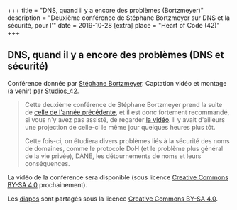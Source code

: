 +++
title = "DNS, quand il y a encore des problèmes (Bortzmeyer)"
description = "Deuxième conférence de Stéphane Bortzmeyer sur DNS et la sécurité, pour l'"
date = 2019-10-28
[extra]
place = "Heart of Code (42)"
+++

## DNS, quand il y a encore des problèmes (DNS et sécurité)

Conférence donnée par [Stéphane Bortzmeyer](https://www.bortzmeyer.org/).
Captation vidéo et montage (à venir) par [Studios_42](https://studios.42.fr/).

> Cette deuxième conférence de Stéphane Bortzmeyer prend la suite de [celle de
> l'année précédente](@/activités/conférences/dns_bortzmeyer/index.md), et il
> est donc fortement recommandé, si vous n'y avez pas assisté, de regarder [la
> vidéo](@/activités/conférences/dns_bortzmeyer/index.md). Il y avait
> d'ailleurs une projection de celle-ci le même jour quelques heures plus tôt.
> 
> Cette fois-ci, on étudiera divers problèmes liés à la sécurité des noms de
> domaines, comme le protocole DoH (et le problème plus général de la vie
> privée), DANE, les détournements de noms et leurs conséquences.

La vidéo de la conférence sera disponible (sous licence [Creative Commons BY-SA
4.0](https://creativecommons.org/licenses/by-sa/4.0/deed.fr) prochainement).

Les [diapos](bortzmeyer-securite-noms-domaines-bis.pdf) sont partagés sous
la licence [Creative Commons BY-SA
4.0](https://creativecommons.org/licenses/by-sa/4.0/deed.fr). 
